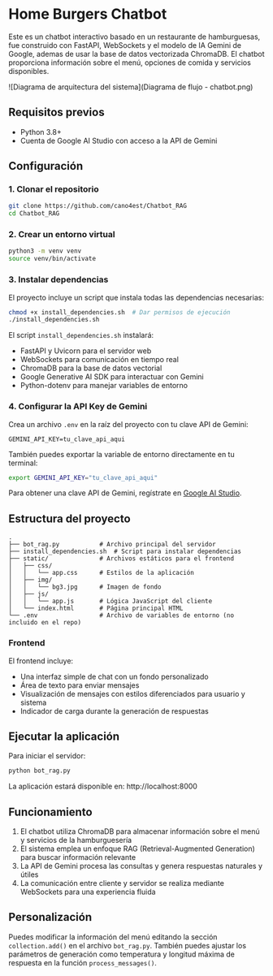 # Home Burgers Chatbot

Este es un chatbot interactivo basado en un restaurante de hamburguesas, fue construido con FastAPI, WebSockets y el modelo de IA Gemini de Google, ademas de usar la base de datos vectorizada ChromaDB. El chatbot proporciona información sobre el menú, opciones de comida y servicios disponibles.

![Diagrama de arquitectura del sistema](Diagrama de flujo - chatbot.png)

## Requisitos previos

- Python 3.8+
- Cuenta de Google AI Studio con acceso a la API de Gemini

## Configuración

### 1. Clonar el repositorio

```bash
git clone https://github.com/cano4est/Chatbot_RAG
cd Chatbot_RAG
```

### 2. Crear un entorno virtual

```bash
python3 -m venv venv
source venv/bin/activate  
```

### 3. Instalar dependencias

El proyecto incluye un script que instala todas las dependencias necesarias:

```bash
chmod +x install_dependencies.sh  # Dar permisos de ejecución
./install_dependencies.sh
```

El script `install_dependencies.sh` instalará:
- FastAPI y Uvicorn para el servidor web
- WebSockets para comunicación en tiempo real
- ChromaDB para la base de datos vectorial
- Google Generative AI SDK para interactuar con Gemini
- Python-dotenv para manejar variables de entorno

### 4. Configurar la API Key de Gemini

Crea un archivo `.env` en la raíz del proyecto con tu clave API de Gemini:

```
GEMINI_API_KEY=tu_clave_api_aqui
```

También puedes exportar la variable de entorno directamente en tu terminal:

```bash
export GEMINI_API_KEY="tu_clave_api_aqui"
```

Para obtener una clave API de Gemini, regístrate en [Google AI Studio](https://makersuite.google.com/).

## Estructura del proyecto

```
.
├── bot_rag.py           # Archivo principal del servidor
├── install_dependencies.sh  # Script para instalar dependencias
├── static/              # Archivos estáticos para el frontend
│   ├── css/
│   │   └── app.css      # Estilos de la aplicación
│   ├── img/
│   │   └── bg3.jpg      # Imagen de fondo
│   ├── js/
│   │   └── app.js       # Lógica JavaScript del cliente
│   └── index.html       # Página principal HTML
└── .env                 # Archivo de variables de entorno (no incluido en el repo)
```

### Frontend

El frontend incluye:

- Una interfaz simple de chat con un fondo personalizado
- Área de texto para enviar mensajes
- Visualización de mensajes con estilos diferenciados para usuario y sistema
- Indicador de carga durante la generación de respuestas

## Ejecutar la aplicación

Para iniciar el servidor:

```bash
python bot_rag.py
```

La aplicación estará disponible en: http://localhost:8000

## Funcionamiento

1. El chatbot utiliza ChromaDB para almacenar información sobre el menú y servicios de la hamburguesería
2. El sistema emplea un enfoque RAG (Retrieval-Augmented Generation) para buscar información relevante
3. La API de Gemini procesa las consultas y genera respuestas naturales y útiles
4. La comunicación entre cliente y servidor se realiza mediante WebSockets para una experiencia fluida

## Personalización

Puedes modificar la información del menú editando la sección `collection.add()` en el archivo `bot_rag.py`. También puedes ajustar los parámetros de generación como temperatura y longitud máxima de respuesta en la función `process_messages()`.

